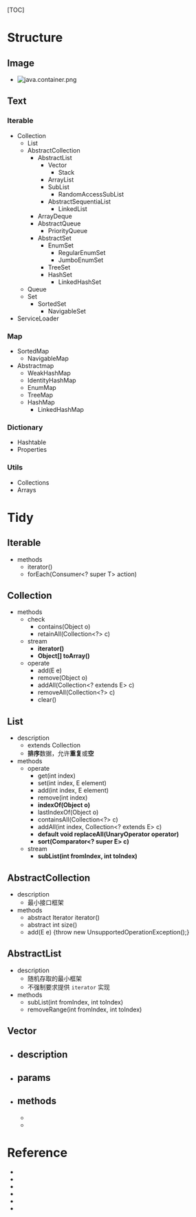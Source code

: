 
[TOC]

# Structure
## Image
- ![java.container.png](http://otzm88f21.bkt.clouddn.com/32445d0d-3135-4eb3-a0f7-2217ff29d269.png)

## Text
### Iterable
- Collection
	- List
	- AbstractCollection
		- AbstractList
			- Vector
				- Stack
			- ArrayList
			- SubList
				- RandomAccessSubList
			- AbstractSequentiaList
				- LinkedList
		- ArrayDeque
		- AbstractQueue
			- PriorityQueue
		- AbstractSet
			- EnumSet
				- RegularEnumSet
				- JumboEnumSet
			- TreeSet
			- HashSet
				- LinkedHashSet
	- Queue
	- Set
		- SortedSet
			- NavigableSet
- ServiceLoader

### Map
- SortedMap
	- NavigableMap
- Abstractmap
	- WeakHashMap
	- IdentityHashMap
	- EnumMap
	- TreeMap
	- HashMap
		- LinkedHashMap

### Dictionary
- Hashtable
- Properties

### Utils
- Collections
- Arrays


# Tidy

## Iterable
- methods
    - iterator()
    - forEach(Consumer<? super T> action)

## Collection
- methods
	- check
	    - contains(Object o)
	    - retainAll(Collection<?> c)
    - stream
	    - **iterator()**
	    - **Object[] toArray()**
    - operate
	    - add(E e)
	    - remove(Object o)
	    - addAll(Collection<? extends E> c)
	    - removeAll(Collection<?> c)
	    - clear()


## List
- description
	- extends Collection
	- **排序**数据，允许**重复**或**空**
- methods
	- operate
	    - get(int index)
	    - set(int index, E element)
	    - add(int index, E element)
	    - remove(int index)
	    - **indexOf(Object o)**
	    - lastIndexOf(Object o)
	    - containsAll(Collection<?> c)
	    - addAll(int index, Collection<? extends E> c)
	    - **default void replaceAll(UnaryOperator<E> operator)**
	    - **sort(Comparator<? super E> c)**
	- stream
	    - **subList(int fromIndex, int toIndex)**


## AbstractCollection
- description
    - 最小接口框架
- methods
    - abstract Iterator<E> iterator()
    - abstract int size()
    - add(E e) {throw new UnsupportedOperationException();}

## AbstractList
- description
    - 随机存取的最小框架
    - 不强制要求提供 `iterator` 实现
- methods
    - subList(int fromIndex, int toIndex)
    - removeRange(int fromIndex, int toIndex)


## Vector
- description
    - 
- params
    - 
- methods
    - 
    - 
    - 


    
# Reference
- []()
- []()
- []()
- []()
- []()
- []()